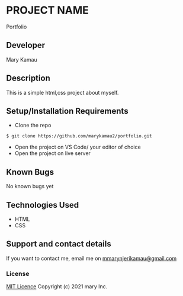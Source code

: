 # PROJECT NAME
 Portfolio
## Developer
 Mary Kamau
## Description
This is a simple html,css project about myself.
## Setup/Installation Requirements
* Clone the repo
```
$ git clone https://github.com/marykamau2/portfolio.git
```
* Open  the project on VS Code/ your editor of choice
* Open the project on live server
## Known Bugs
No known bugs yet
## Technologies Used
* HTML
* CSS
## Support and contact details
If you want to contact me, email me on mmarynjerikamau@gmail.com
### License
[MIT Licence](https://choosealicense.com/licenses/mit/)
Copyright (c) 2021 mary Inc.